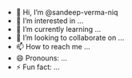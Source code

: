 - 👋 Hi, I’m @sandeep-verma-niq
- 👀 I’m interested in ...
- 🌱 I’m currently learning ...
- 💞️ I’m looking to collaborate on ...
- 📫 How to reach me ...
- 😄 Pronouns: ...
- ⚡ Fun fact: ...

<!---
sandeep-verma-niq/sandeep-verma-niq is a ✨ special ✨ repository because its `README.md` (this file) appears on your GitHub profile.
You can click the Preview link to take a look at your changes.
--->
